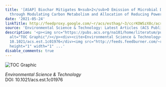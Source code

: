 ```yaml
---
title: '[ASAP] Biochar Mitigates N<sub>2</sub>O Emission of Microbial Denitrification
  through Modulating Carbon Metabolism and Allocation of Reducing Power'
date: '2021-05-24'
linkTitle: http://feedproxy.google.com/~r/acs/esthag/~3/ccrKOWSzX8c/acs.est.1c01976
source: 'Environmental Science & Technology: Latest Articles (ACS Publications)'
description: '<p><img src="https://pubs.acs.org/na101/home/literatum/publisher/achs/journals/content/esthag/0/esthag.ahead-of-print/acs.est.1c01976/20210524/images/medium/es1c01976_0006.gif"
  alt="TOC Graphic"/></p><div><cite>Environmental Science & Technology</cite></div><div>DOI:
  10.1021/acs.est.1c01976</div><img src="http://feeds.feedburner.com/~r/acs/esthag/~4/ccrKOWSzX8c"
  height="1" width="1" ...'
disable_comments: true
---
```

<p><img src="https://pubs.acs.org/na101/home/literatum/publisher/achs/journals/content/esthag/0/esthag.ahead-of-print/acs.est.1c01976/20210524/images/medium/es1c01976_0006.gif" alt="TOC Graphic"/></p><div><cite>Environmental Science & Technology</cite></div><div>DOI: 10.1021/acs.est.1c01976</div><img src="http://feeds.feedburner.com/~r/acs/esthag/~4/ccrKOWSzX8c" height="1" width="1" ...